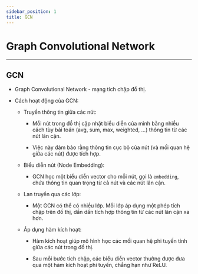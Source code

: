 ```yaml
---
sidebar_position: 1
title: GCN
---
```


# Graph Convolutional Network

---

## GCN
- Graph Convolutional Network - mạng tích chập đồ thị. 

- Cách hoạt động của GCN:
    + Truyền thông tin giữa các nút:
        + Mỗi nút trong đồ thị cập nhật biểu diễn của mình bằng nhiều cách tùy bài toán (avg, sum, max, weighted, ...) thông tin từ các nút lân cận.
        
        + Việc này đảm bảo rằng thông tin cục bộ của nút (và mối quan hệ giữa các nút) được tích hợp. 

    + Biểu diễn nút (Node Embedding):
        + GCN học một biểu diễn vector cho mỗi nút, gọi là `embedding`, chứa thông tin quan trọng từ cả nút và các nút lân cận.

    + Lan truyền qua các lớp:
        + Một GCN có thể có nhiều lớp. Mỗi lớp áp dụng một phép tích chập trên đồ thị, dần dần tích hợp thông tin từ các nút lân cận xa hơn.

    + Áp dụng hàm kích hoạt:
        + Hàm kích hoạt giúp mô hình học các mối quan hệ phi tuyến tính giữa các nút trong đồ thị.
        
        + Sau mỗi bước tích chập, các biểu diễn vector thường được đưa qua một hàm kích hoạt phi tuyến, chẳng hạn như ReLU.

